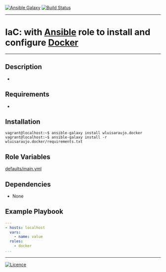 [![Ansible Galaxy](https://img.shields.io/badge/Ansible%20Galaxy-Docker-blue.svg)](https://galaxy.ansible.com/wluisaraujo/docker) [![Build Status](https://travis-ci.org/wluisaraujo/ansible-role-docker.svg?branch=master)](https://travis-ci.org/wluisaraujo/ansible-role-docker)

---
# IaC: with [Ansible](https://www.ansible.com) role to install and configure [Docker](https://www.docker.com/)
------------

Description
------------
 * 

Requirements
------------

 *

Installation
------------

```console
vagrant@localhost:~$ ansible-galaxy install wluisaraujo.docker
vagrant@localhost:~$ ansible-galaxy install -r wluisaraujo.docker/requirements.txt
```

Role Variables
--------------

[defaults/main.yml](defaults/main.yml)

Dependencies
------------

* None

Example Playbook
----------------
```yaml
---
- hosts: localhost
  vars:
    - name: value
  roles:
    - docker
...
```

----------------
[![Licence](https://img.shields.io/badge/License-GPL%20v3-red.svg)](https://www.gnu.org/licenses/gpl-3.0.pt-br.html)